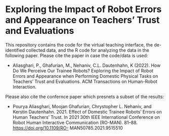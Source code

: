 # Exploring the Impact of Robot Errors and Appearance on Teachers’ Trust and Evaluations

This repository contains the code for the virtual teaching interface, the de-identified collected data, and the R code for analyzing the data in the following paper. Please cite the paper in case the code/data is used:

- Aliasghari, P., Ghafurian, M., Nehaniv, C.L. Dautenhahn, K (2022). How Do We Perceive Our Trainee Robots?
Exploring the Impact of Robot Errors and Appearance when Performing Domestic Physical Tasks on Teachers’
Trust and Evaluations. ACM Transactions on Human-Robot Interaction.

Please also cite the confernce paper which presnets a subset of the results:

- Pourya Aliasghari, Moojan Ghafurian, Chrystopher L. Nehaniv, and Kerstin Dautenhahn. 2021. Effect of Domestic Trainee Robots’ Errors on Human
Teachers’ Trust. In 2021 30th IEEE International Conference on Robot Human Interactive Communication (RO-MAN). 81–88. https://doi.org/10.1109/RO-
MAN50785.2021.9515510
